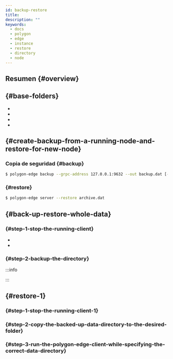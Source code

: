 ```yaml
---
id: backup-restore
title:
description: ""
keywords:
  - docs
  - polygon
  - edge
  - instance
  - restore
  - directory
  - node
---
```


## Resumen {#overview}



##  {#base-folders}


*
*
*
*



##  {#create-backup-from-a-running-node-and-restore-for-new-node}



### Copia de seguridad {#backup}



```bash
$ polygon-edge backup --grpc-address 127.0.0.1:9632 --out backup.dat [--from 0x0] [--to 0x100]
```

###  {#restore}



```bash
$ polygon-edge server --restore archive.dat
```

##  {#back-up-restore-whole-data}



###  {#step-1-stop-the-running-client}






*
*

###  {#step-2-backup-the-directory}



:::info

:::

##  {#restore-1}

###  {#step-1-stop-the-running-client-1}



###  {#step-2-copy-the-backed-up-data-directory-to-the-desired-folder}



###  {#step-3-run-the-polygon-edge-client-while-specifying-the-correct-data-directory}


